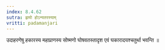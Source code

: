 ```yaml
---
index: 8.4.62
sutra: झयो होऽन्यतरस्याम्
vritti: padamanjari
---
```


 उदाहरणेषु हकारस्य महाप्राणस्य सोष्मणो घोषवतस्तादृश एवं घकारादयश्चतुर्था भवन्ति ॥